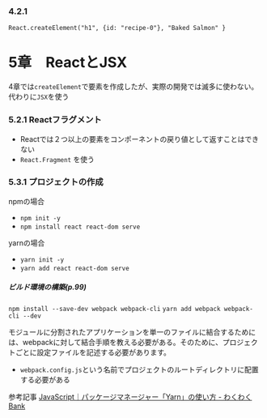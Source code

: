 ### 4.2.1
`React.createElement("h1", {id: "recipe-0"}, "Baked Salmon" }`

# 5章　ReactとJSX
4章では`createElement`で要素を作成したが、実際の開発では滅多に使わない。代わりに`JSX`を使う

### 5.2.1 Reactフラグメント
- Reactでは２つ以上の要素をコンポーネントの戻り値として返すことはできない　
- `React.Fragment` を使う

### 5.3.1 プロジェクトの作成
npmの場合
- `npm init -y`
- `npm install react react-dom serve`

yarnの場合
- `yarn init -y`
- `yarn add react react-dom serve`


##### ビルド環境の構築(p.99)
`npm install --save-dev webpack webpack-cli`
`yarn add webpack webpack-cli --dev`

モジュールに分割されたアプリケーションを単一のファイルに結合するためには、webpackに対して結合手順を教える必要がある。そのために、プロジェクトごとに設定ファイルを記述する必要があります。
- `webpack.config.js`という名前でプロジェクトのルートディレクトリに配置する必要がある


参考記事
[JavaScript｜パッケージマネージャー「Yarn」の使い方 - わくわくBank](https://www.wakuwakubank.com/posts/307-javascript-yarn/)
